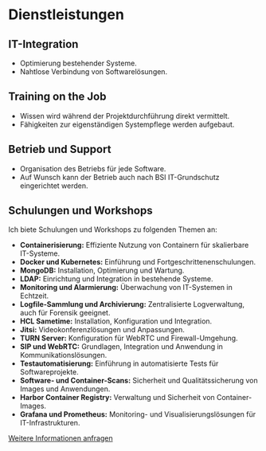 
# Dienstleistungen

## IT-Integration
- Optimierung bestehender Systeme.
- Nahtlose Verbindung von Softwarelösungen.

## Training on the Job
- Wissen wird während der Projektdurchführung direkt vermittelt.
- Fähigkeiten zur eigenständigen Systempflege werden aufgebaut.

## Betrieb und Support
- Organisation des Betriebs für jede Software.
- Auf Wunsch kann der Betrieb auch nach BSI IT-Grundschutz eingerichtet werden.

## Schulungen und Workshops
Ich biete Schulungen und Workshops zu folgenden Themen an:
- **Containerisierung:** Effiziente Nutzung von Containern für skalierbare IT-Systeme.
- **Docker und Kubernetes:** Einführung und Fortgeschrittenenschulungen.
- **MongoDB:** Installation, Optimierung und Wartung.
- **LDAP:** Einrichtung und Integration in bestehende Systeme.
- **Monitoring und Alarmierung:** Überwachung von IT-Systemen in Echtzeit.
- **Logfile-Sammlung und Archivierung:** Zentralisierte Logverwaltung, auch für Forensik geeignet.
- **HCL Sametime:** Installation, Konfiguration und Integration.
- **Jitsi:** Videokonferenzlösungen und Anpassungen.
- **TURN Server:** Konfiguration für WebRTC und Firewall-Umgehung.
- **SIP und WebRTC:** Grundlagen, Integration und Anwendung in Kommunikationslösungen.
- **Testautomatisierung:** Einführung in automatisierte Tests für Softwareprojekte.
- **Software- und Container-Scans:** Sicherheit und Qualitätssicherung von Images und Anwendungen.
- **Harbor Container Registry:** Verwaltung und Sicherheit von Container-Images.
- **Grafana und Prometheus:** Monitoring- und Visualisierungslösungen für IT-Infrastrukturen.

[Weitere Informationen anfragen](/de/kontakt)
